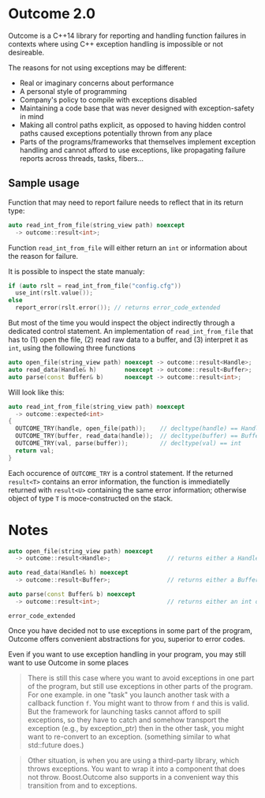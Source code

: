 # Outcome 2.0

Outcome is a C++14 library for reporting and handling function failures
in contexts where using C++ exception handling is impossible or not desireable.

The reasons for not using exceptions may be different:

   - Real or imaginary concerns about performance
   - A personal style of programming
   - Company's policy to compile with exceptions disabled
   - Maintaining a code base that was never designed with exception-safety
   in mind
   - Making all control paths explicit, as opposed to having hidden control
   paths caused exceptions potentially thrown from any place
   - Parts of the programs/frameworks that themselves implement exception
   handling and cannot afford to use exceptions, like propagating failure
   reports across threads, tasks, fibers...


## Sample usage

Function that may need to report failure needs to reflect that in its return type:

```c++
auto read_int_from_file(string_view path) noexcept
  -> outcome::result<int>;
```

Function `read_int_from_file` will either return an `int` or information about 
the reason for failure.

It is possible to inspect the state manualy:

```c++
if (auto rslt = read_int_from_file("config.cfg"))
  use_int(rslt.value());
else
  report_error(rslt.error()); // returns error_code_extended
```

But most of the time you would inspect the object indirectly through a dedicated control statement. An implementation of `read_int_from_file` that has to (1) open the file, (2) read raw data to a buffer, and (3) interpret it as `int`, using the following three functions

```c++
auto open_file(string_view path) noexcept -> outcome::result<Handle>;
auto read_data(Handle& h)        noexcept -> outcome::result<Buffer>;     
auto parse(const Buffer& b)      noexcept -> outcome::result<int>;
```

Will look like this:

```c++
auto read_int_from_file(string_view path) noexcept
  -> outcome::expected<int>
{
  OUTCOME_TRY(handle, open_file(path));    // decltype(handle) == Handle
  OUTCOME_TRY(buffer, read_data(handle));  // decltype(buffer) == Buffer
  OUTCOME_TRY(val, parse(buffer));         // decltype(val) == int
  return val;
}
```

Each occurence of `OUTCOME_TRY` is a control statement. If the returned `result<T>` contains an error information, the function is immediatelly returned with `result<U>` containing the same error information; otherwise object of type `T` is moce-constructed on the stack.

# Notes


```c++
auto open_file(string_view path) noexcept
  -> outcome::result<Handle>;                // returns either a Handle or error_code_extended

auto read_data(Handle& h) noexcept
  -> outcome::result<Buffer>;                // returns either a Buffer or error_code_extended

auto parse(const Buffer& b) noexcept
  -> outcome::result<int>;                   // returns either an int or error_code_extended
```

`error_code_extended`

Once you have decided not to use exceptions in some part of the program,
Outcome offers convenient abstractions for you, superior to error codes.

Even if you want to use exception handling in your program, you may still want
to use Outcome in some places


> There is still this case where you want to avoid exceptions in one part of
> the program, but still use exceptions in other parts of the program. For
> one example. in one "task" you launch another task with a callback
> function `f`. You might want to throw from `f` and this is valid. But the
> framework for launching tasks cannot afford to spill exceptions, so they
> have to catch and somehow transport the exception (e.g., by exception_ptr)
> then in the other task, you might want to re-convert to an exception.
> (something similar to what std::future does.) 

> Other situation, is when you are using a third-party library, which throws
> exceptions. You want to wrap it into a component that does not throw.
> Boost.Outcome also supports in a convenient way this transition from and
> to exceptions. 

